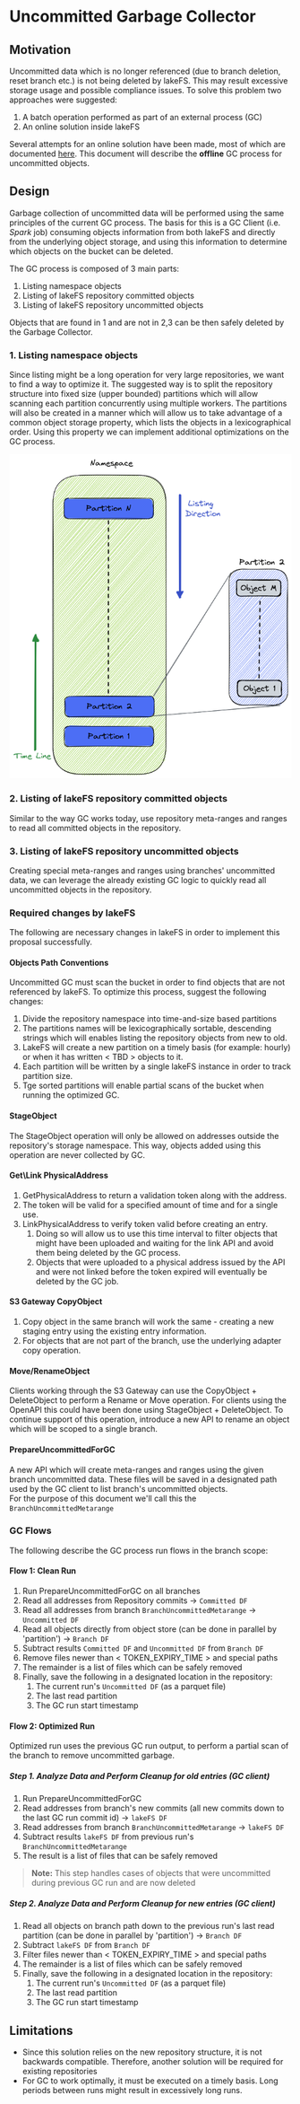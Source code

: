 # Uncommitted Garbage Collector

## Motivation

Uncommitted data which is no longer referenced (due to branch deletion, reset branch etc.) is not being deleted by lakeFS.
This may result excessive storage usage and possible compliance issues.
To solve this problem two approaches were suggested:
1. A batch operation performed as part of an external process (GC)
2. An online solution inside lakeFS

Several attempts for an online solution have been made, most of which are documented [here](Link-to-hard-delete-proposal).
This document will describe the **offline** GC process for uncommitted objects.

## Design

Garbage collection of uncommitted data will be performed using the same principles of the current GC process.
The basis for this is a GC Client (i.e. _Spark_ job) consuming objects information from both lakeFS and directly from the underlying object storage,
and using this information to determine which objects on the bucket can be deleted.

The GC process is composed of 3 main parts:
1. Listing namespace objects
2. Listing of lakeFS repository committed objects
3. Listing of lakeFS repository uncommitted objects

Objects that are found in 1 and are not in 2,3 can be then safely deleted by the Garbage Collector.

### 1. Listing namespace objects

Since listing might be a long operation for very large repositories, we want to find a way to optimize it.
The suggested way is to split the repository structure into fixed size (upper bounded) partitions which will allow scanning each partition 
concurrently using multiple workers.
The partitions will also be created in a manner which will allow us to take advantage of a common object storage property, which lists the objects
in a lexicographical order. Using this property we can implement additional optimizations on the GC process.

![Repository Structure](diagrams/uncommitted-gc-repo-struct.png)

### 2. Listing of lakeFS repository committed objects

Similar to the way GC works today, use repository meta-ranges and ranges to read all committed objects in the repository. 

### 3. Listing of lakeFS repository uncommitted objects

Creating special meta-ranges and ranges using branches' uncommitted data, we can leverage the already existing GC logic to
quickly read all uncommitted objects in the repository.

### Required changes by lakeFS

The following are necessary changes in lakeFS in order to implement this proposal successfully.

#### Objects Path Conventions

Uncommitted GC must scan the bucket in order to find objects that are not referenced by lakeFS.
To optimize this process, suggest the following changes:

1. Divide the repository namespace into time-and-size based partitions
2. The partitions names will be lexicographically sortable, descending strings which will enables listing the repository
objects from new to old.
3. LakeFS will create a new partition on a timely basis (for example: hourly) or when it has written < TBD > objects to it.
4. Each partition will be written by a single lakeFS instance in order to track partition size.
5. Tge sorted partitions will enable partial scans of the bucket when running the optimized GC.

#### StageObject

The StageObject operation will only be allowed on addresses outside the repository's storage namespace. This way, objects added using this operation are never collected by GC.

#### Get\Link PhysicalAddress 

1. GetPhysicalAddress to return a validation token along with the address.
2. The token will be valid for a specified amount of time and for a single use.
3. LinkPhysicalAddress to verify token valid before creating an entry.
    1. Doing so will allow us to use this time interval to filter objects that might have been uploaded and waiting for
       the link API and avoid them being deleted by the GC process.
    2. Objects that were uploaded to a physical address issued by the API and were not linked before the token expired will
       eventually be deleted by the GC job.

#### S3 Gateway CopyObject

1. Copy object in the same branch will work the same - creating a new staging entry using the existing entry information.
2. For objects that are not part of the branch, use the underlying adapter copy operation.

#### Move/RenameObject
Clients working through the S3 Gateway can use the CopyObject + DeleteObject to perform a Rename or Move operation.
For clients using the OpenAPI this could have been done using StageObject + DeleteObject.
To continue support of this operation, introduce a new API to rename an object which will be scoped to a single branch.

#### PrepareUncommittedForGC

A new API which will create meta-ranges and ranges using the given branch uncommitted data. These files
will be saved in a designated path used by the GC client to list branch's uncommitted objects.  
For the purpose of this document we'll call this the `BranchUncommittedMetarange`

### GC Flows

The following describe the GC process run flows in the branch scope:

#### Flow 1: Clean Run

1. Run PrepareUncommittedForGC on all branches
2. Read all addresses from Repository commits -> `Committed DF`
3. Read all addresses from branch `BranchUncommittedMetarange` -> `Uncommitted DF`
4. Read all objects directly from object store (can be done in parallel by 'partition') -> `Branch DF`
5. Subtract results `Committed DF` and `Uncommitted DF` from `Branch DF`
6. Remove files newer than < TOKEN_EXPIRY_TIME > and special paths
7. The remainder is a list of files which can be safely removed
8. Finally, save the following in a designated location in the repository:
   1. The current run's `Uncommitted DF` (as a parquet file) 
   2. The last read partition 
   3. The GC run start timestamp 

#### Flow 2: Optimized Run

Optimized run uses the previous GC run output, to perform a partial scan of the branch to remove uncommitted garbage.

##### Step 1. Analyze Data and Perform Cleanup for old entries (GC client)

1. Run PrepareUncommittedForGC
2. Read addresses from branch's new commits (all new commits down to the last GC run commit id) -> `lakeFS DF`
3. Read addresses from branch `BranchUncommittedMetarange` -> `lakeFS DF`
4. Subtract results `lakeFS DF` from previous run's `BranchUncommittedMetarange`
5. The result is a list of files that can be safely removed

>**Note:** This step handles cases of objects that were uncommitted during previous GC run and are now deleted

##### Step 2. Analyze Data and Perform Cleanup for new entries (GC client)
1. Read all objects on branch path down to the previous run's last read partition (can be done in parallel by 'partition') -> `Branch DF`
2. Subtract `lakeFS DF` from `Branch DF`
3. Filter files newer than < TOKEN_EXPIRY_TIME > and special paths
4. The remainder is a list of files which can be safely removed
5. Finally, save the following in a designated location in the repository:
    1. The current run's `Uncommitted DF` (as a parquet file)
    2. The last read partition
    3. The GC run start timestamp

## Limitations

* Since this solution relies on the new repository structure, it is not backwards compatible. Therefore, another solution will be required for existing 
repositories
* For GC to work optimally, it must be executed on a timely basis. Long periods between runs might result in excessively long runs.